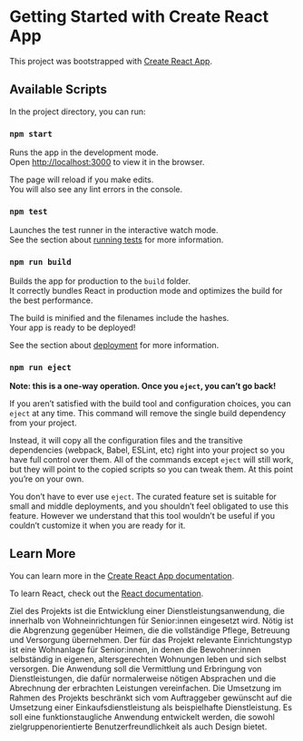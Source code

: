 # Getting Started with Create React App

This project was bootstrapped with [Create React App](https://github.com/facebook/create-react-app).

## Available Scripts

In the project directory, you can run:

### `npm start`

Runs the app in the development mode.\
Open [http://localhost:3000](http://localhost:3000) to view it in the browser.

The page will reload if you make edits.\
You will also see any lint errors in the console.

### `npm test`

Launches the test runner in the interactive watch mode.\
See the section about [running tests](https://facebook.github.io/create-react-app/docs/running-tests) for more information.

### `npm run build`

Builds the app for production to the `build` folder.\
It correctly bundles React in production mode and optimizes the build for the best performance.

The build is minified and the filenames include the hashes.\
Your app is ready to be deployed!

See the section about [deployment](https://facebook.github.io/create-react-app/docs/deployment) for more information.

### `npm run eject`

**Note: this is a one-way operation. Once you `eject`, you can’t go back!**

If you aren’t satisfied with the build tool and configuration choices, you can `eject` at any time. This command will remove the single build dependency from your project.

Instead, it will copy all the configuration files and the transitive dependencies (webpack, Babel, ESLint, etc) right into your project so you have full control over them. All of the commands except `eject` will still work, but they will point to the copied scripts so you can tweak them. At this point you’re on your own.

You don’t have to ever use `eject`. The curated feature set is suitable for small and middle deployments, and you shouldn’t feel obligated to use this feature. However we understand that this tool wouldn’t be useful if you couldn’t customize it when you are ready for it.

## Learn More

You can learn more in the [Create React App documentation](https://facebook.github.io/create-react-app/docs/getting-started).

To learn React, check out the [React documentation](https://reactjs.org/).



Ziel des Projekts ist die Entwicklung einer Dienstleistungsanwendung, die innerhalb von Wohneinrichtungen für Senior:innen eingesetzt wird. Nötig ist die Abgrenzung gegenüber Heimen, die die vollständige Pflege, Betreuung und Versorgung übernehmen. Der für das Projekt relevante Einrichtungstyp ist eine Wohnanlage für Senior:innen, in denen die Bewohner:innen selbständig in eigenen, altersgerechten Wohnungen leben und sich selbst versorgen.
Die Anwendung soll die Vermittlung und Erbringung von Dienstleistungen, die dafür normalerweise nötigen Absprachen und die Abrechnung der erbrachten Leistungen vereinfachen. 
Die Umsetzung im Rahmen des Projekts beschränkt sich vom Auftraggeber gewünscht auf die Umsetzung einer Einkaufsdienstleistung als beispielhafte Dienstleistung. Es soll eine funktionstaugliche Anwendung entwickelt werden, die sowohl zielgruppenorientierte Benutzerfreundlichkeit als auch Design bietet.

